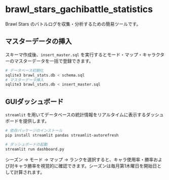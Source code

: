 # brawl_stars_gachibattle_statistics

Brawl Stars のバトルログを収集・分析するための簡易ツールです。

## マスターデータの挿入

スキーマ作成後、`insert_master.sql` を実行するとモード・マップ・キャラクターのマスターデータを一括で登録できます。

```bash
# データベース初期化
sqlite3 brawl_stats.db < schema.sql
# マスターデータ挿入
sqlite3 brawl_stats.db < insert_master.sql
```

## GUIダッシュボード

`streamlit` を用いてデータベースの統計情報をリアルタイムに表示するダッシュボードを提供します。

```bash
# 依存パッケージのインストール
pip install streamlit pandas streamlit-autorefresh

# ダッシュボードの起動
streamlit run dashboard.py
```

シーズン → モード → マップ → ランクを選択すると、キャラ使用率・勝率および対キャラ勝率を視覚的に確認できます。シーズンは毎月第1木曜日を開始日として計算されます。

